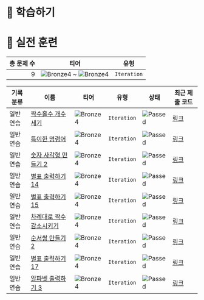 # 📖 학습하기

# 🥇 실전 훈련
|총 문제 수|티어|유형|
|---:|---|---|
|9|![Bronze4][b4] ~ ![Bronze4][b4]|`Iteration`|

|기록분류|이름|티어|유형|상태|최근 제출 코드|
|---|---|---|---|---|---|
|일반 연습|[짝수홀수 개수 세기](https://www.codetree.ai/training-field/search/problems/count-even-odd-numbers)|![Bronze4][b4]|`Iteration`|![Passed][passed]|[링크](https://github.com/KMSGIT23/codetree-TILs/blob/main/240224/%EC%A7%9D%EC%88%98%ED%99%80%EC%88%98%20%EA%B0%9C%EC%88%98%20%EC%84%B8%EA%B8%B0/count-even-odd-numbers.py)|
|일반 연습|[특이한 명령어](https://www.codetree.ai/training-field/search/problems/peculiar-command)|![Bronze4][b4]|`Iteration`|![Passed][passed]|[링크](https://github.com/KMSGIT23/codetree-TILs/blob/main/240224/%ED%8A%B9%EC%9D%B4%ED%95%9C%20%EB%AA%85%EB%A0%B9%EC%96%B4/peculiar-command.py)|
|일반 연습|[숫자 사각형 만들기 2](https://www.codetree.ai/training-field/search/problems/create-numeric-square-2)|![Bronze4][b4]|`Iteration`|![Passed][passed]|[링크](https://github.com/KMSGIT23/codetree-TILs/blob/main/240224/%EC%88%AB%EC%9E%90%20%EC%82%AC%EA%B0%81%ED%98%95%20%EB%A7%8C%EB%93%A4%EA%B8%B0%202/create-numeric-square-2.py)|
|일반 연습|[별표 출력하기 14](https://www.codetree.ai/training-field/search/problems/print-star-14)|![Bronze4][b4]|`Iteration`|![Passed][passed]|[링크](https://github.com/KMSGIT23/codetree-TILs/blob/main/240224/%EB%B3%84%ED%91%9C%20%EC%B6%9C%EB%A0%A5%ED%95%98%EA%B8%B0%2014/print-star-14.py)|
|일반 연습|[별표 출력하기 15](https://www.codetree.ai/training-field/search/problems/print-star-15)|![Bronze4][b4]|`Iteration`|![Passed][passed]|[링크](https://github.com/KMSGIT23/codetree-TILs/blob/main/240224/%EB%B3%84%ED%91%9C%20%EC%B6%9C%EB%A0%A5%ED%95%98%EA%B8%B0%2015/print-star-15.py)|
|일반 연습|[차례대로 짝수 감소시키기](https://www.codetree.ai/training-field/search/problems/decreasing-the-even-number-in-turn)|![Bronze4][b4]|`Iteration`|![Passed][passed]|[링크](https://github.com/KMSGIT23/codetree-TILs/blob/main/240224/%EC%B0%A8%EB%A1%80%EB%8C%80%EB%A1%9C%20%EC%A7%9D%EC%88%98%20%EA%B0%90%EC%86%8C%EC%8B%9C%ED%82%A4%EA%B8%B0/decreasing-the-even-number-in-turn.py)|
|일반 연습|[순서쌍 만들기 2](https://www.codetree.ai/training-field/search/problems/making-order-pair-2)|![Bronze4][b4]|`Iteration`|![Passed][passed]|[링크](https://github.com/KMSGIT23/codetree-TILs/blob/main/240224/%EC%88%9C%EC%84%9C%EC%8C%8D%20%EB%A7%8C%EB%93%A4%EA%B8%B0%202/making-order-pair-2.py)|
|일반 연습|[별표 출력하기 17](https://www.codetree.ai/training-field/search/problems/print-star-17)|![Bronze4][b4]|`Iteration`|![Passed][passed]|[링크](https://github.com/KMSGIT23/codetree-TILs/blob/main/240224/%EB%B3%84%ED%91%9C%20%EC%B6%9C%EB%A0%A5%ED%95%98%EA%B8%B0%2017/print-star-17.py)|
|일반 연습|[알파벳 출력하기 3](https://www.codetree.ai/training-field/search/problems/print-alphabet-3)|![Bronze4][b4]|`Iteration`|![Passed][passed]|[링크](https://github.com/KMSGIT23/codetree-TILs/blob/main/240224/%EC%95%8C%ED%8C%8C%EB%B2%B3%20%EC%B6%9C%EB%A0%A5%ED%95%98%EA%B8%B0%203/print-alphabet-3.py)|










[b5]: https://img.shields.io/badge/Bronze_5-%235D3E31.svg
[b4]: https://img.shields.io/badge/Bronze_4-%235D3E31.svg
[b3]: https://img.shields.io/badge/Bronze_3-%235D3E31.svg
[b2]: https://img.shields.io/badge/Bronze_2-%235D3E31.svg
[b1]: https://img.shields.io/badge/Bronze_1-%235D3E31.svg
[s5]: https://img.shields.io/badge/Silver_5-%23394960.svg
[s4]: https://img.shields.io/badge/Silver_4-%23394960.svg
[s3]: https://img.shields.io/badge/Silver_3-%23394960.svg
[s2]: https://img.shields.io/badge/Silver_2-%23394960.svg
[s1]: https://img.shields.io/badge/Silver_1-%23394960.svg
[g5]: https://img.shields.io/badge/Gold_5-%23FFC433.svg
[g4]: https://img.shields.io/badge/Gold_4-%23FFC433.svg
[g3]: https://img.shields.io/badge/Gold_3-%23FFC433.svg
[g2]: https://img.shields.io/badge/Gold_2-%23FFC433.svg
[g1]: https://img.shields.io/badge/Gold_1-%23FFC433.svg
[p5]: https://img.shields.io/badge/Platinum_5-%2376DDD8.svg
[p4]: https://img.shields.io/badge/Platinum_4-%2376DDD8.svg
[p3]: https://img.shields.io/badge/Platinum_3-%2376DDD8.svg
[p2]: https://img.shields.io/badge/Platinum_2-%2376DDD8.svg
[p1]: https://img.shields.io/badge/Platinum_1-%2376DDD8.svg
[passed]: https://img.shields.io/badge/Passed-%23009D27.svg
[failed]: https://img.shields.io/badge/Failed-%23D24D57.svg
[easy]: https://img.shields.io/badge/쉬움-%235cb85c.svg?for-the-badge
[medium]: https://img.shields.io/badge/보통-%23FFC433.svg?for-the-badge
[hard]: https://img.shields.io/badge/어려움-%23D24D57.svg?for-the-badge